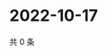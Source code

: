 # 2022-10-17

共 0 条

<!-- BEGIN WEIBO -->
<!-- 最后更新时间 Mon Oct 17 2022 05:16:28 GMT+0800 (China Standard Time) -->

<!-- END WEIBO -->
